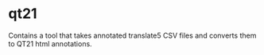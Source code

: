 qt21
====

Contains a tool that takes annotated translate5 CSV files and converts them to QT21 html annotations.
